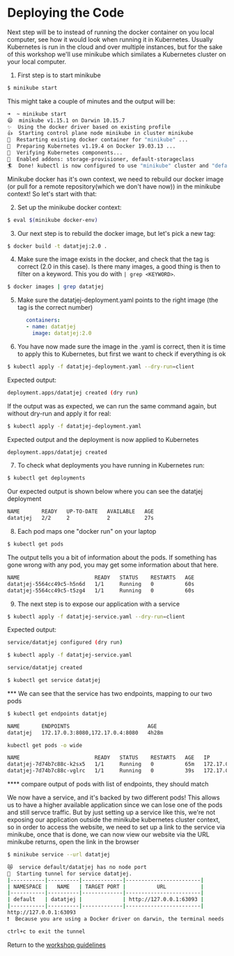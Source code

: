 # Deploying the Code
Next step will be to instead of running the docker container on you local computer, see how it would look when running it in Kubernetes. 
Usually Kubernetes is run in the cloud and over multiple instances, but for the sake of this workshop we'll use minikube which similates a Kubernetes cluster on your local computer. 

1. First step is to start minikube
  ```bash
  $ minikube start
  ```
  This might take a couple of minutes and the output will be:
  ```bash
  ➜  ~ minikube start
  😄  minikube v1.15.1 on Darwin 10.15.7
  ✨  Using the docker driver based on existing profile
  👍  Starting control plane node minikube in cluster minikube
  🔄  Restarting existing docker container for "minikube" ...
  🐳  Preparing Kubernetes v1.19.4 on Docker 19.03.13 ...
  🔎  Verifying Kubernetes components...
  🌟  Enabled addons: storage-provisioner, default-storageclass
  🏄  Done! kubectl is now configured to use "minikube" cluster and "default" namespace by default
  ```

  Minikube docker has it's own context, we need to rebuild our docker image (or pull for a remote repository(which we don't have now)) in the minikube context! So let's start with that:

2. Set up the minikube docker context:
  ```bash
  $ eval $(minikube docker-env)
  ```

3. Our next step is to rebuild the docker image, but let's pick a new tag:
  ```bash
  $ docker build -t datatjej:2.0 .
  ```
4. Make sure the image exists in the docker, and check that the tag is correct (2.0 in this case). Is there many images, a good thing is then to filter on a keyword. This you do with `| grep <KEYWORD>`. 
  ```bash
  $ docker images | grep datatjej
  ```

5. Make sure the datatjej-deployment.yaml points to the right image (the tag is the correct number)
```yaml
      containers:
      - name: datatjej
        image: datatjej:2.0
```

6. You have now made sure the image in the .yaml is correct, then it is time to   apply this to Kubernetes, but first we want to check if everything is ok
  ```bash
  $ kubectl apply -f datatjej-deployment.yaml --dry-run=client
  ```
  Expected output: 
  ```bash
  deployment.apps/datatjej created (dry run)
  ```
  If the output was as expected, we can run the same command again, but without dry-run and apply it for real:
  ```bash
  $ kubectl apply -f datatjej-deployment.yaml
  ```
  Expected output and the deployment is now applied to Kubernetes 
  ```bash
  deployment.apps/datatjej created
  ```

7. To check what deployments you have running in Kubernetes run:
  ```bash
  $ kubectl get deployments
  ```
  Our expected output is shown below where you can see the datatjej deployment
  ```bash
  NAME       READY   UP-TO-DATE   AVAILABLE   AGE
  datatjej   2/2     2            2           27s
  ```

8. Each pod maps one "docker run" on your laptop
  ```bash
  $ kubectl get pods
  ```
  The output tells you a bit of information about the pods. If something has gone wrong with any pod, you may get some information about that here.
  ```bash 
  NAME                        READY   STATUS    RESTARTS   AGE
  datatjej-5564cc49c5-h5n6d   1/1     Running   0          60s
  datatjej-5564cc49c5-t5zg4   1/1     Running   0          60s
```
9. The next step is to expose our application with a service
```bash
$ kubectl apply -f datatjej-service.yaml --dry-run=client
```
Expected output:
```bash
service/datatjej configured (dry run)
```
```bash
$ kubectl apply -f datatjej-service.yaml
```
```bash
service/datatjej created
```
```bash
$ kubectl get service datatjej
```

*** We can see that the service has two endpoints, mapping to our two pods
```bash
$ kubectl get endpoints datatjej
```
```bash
NAME       ENDPOINTS                         AGE
datatjej   172.17.0.3:8080,172.17.0.4:8080   4h28m
```
```bash
kubectl get pods -o wide
```
```bash
NAME                        READY   STATUS    RESTARTS   AGE   IP           NODE       NOMINATED NODE   READINESS GATES
datatjej-7d74b7c88c-k2sx5   1/1     Running   0          65m   172.17.0.3   minikube   <none>           <none>
datatjej-7d74b7c88c-vglrc   1/1     Running   0          39s   172.17.0.4   minikube   <none>           <none>
```
**** compare output of pods with list of endpoints, they should match

We now have a service, and it's backed by two different pods! This allows us to have a higher available application since we can lose one of the pods and still servce traffic. But by just setting up a service like this, we're not exposing our application outside the minikube kubernetes cluster context, so in order to access the website, we need to set up a link to the service via minikube, once that is done, we can now view our website via the URL minikube returns, open the link in the browser
```bash
$ minikube service --url datatjej
```
```bash
😿  service default/datatjej has no node port
🏃  Starting tunnel for service datatjej.
|-----------|----------|-------------|------------------------|
| NAMESPACE |   NAME   | TARGET PORT |          URL           |
|-----------|----------|-------------|------------------------|
| default   | datatjej |             | http://127.0.0.1:63093 |
|-----------|----------|-------------|------------------------|
http://127.0.0.1:63093
❗  Because you are using a Docker driver on darwin, the terminal needs to be open to run it.

ctrl+c to exit the tunnel
```

Return to the [workshop guidelines](./README.md)